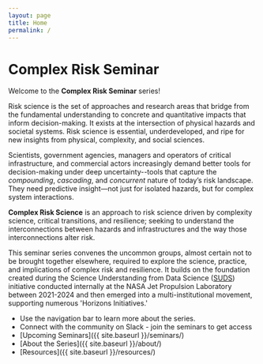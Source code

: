 ```yaml
---
layout: page
title: Home
permalink: /
---
```


# Complex Risk Seminar

Welcome to the **Complex Risk Seminar** series!

Risk science is the set of approaches and research areas that bridge from the fundamental understanding to concrete and quantitative impacts that inform decision-making. It exists at the intersection of physical hazards and societal systems. Risk science is essential, underdeveloped, and ripe for new insights from physical, complexity, and social sciences. 

Scientists, government agencies, managers and operators of critical infrastructure, and commercial actors increasingly demand better tools for decision-making under deep uncertainty--tools that capture the _compounding_, _cascading_, and _concurrent_ nature of today’s risk landscape. They need predictive insight—not just for isolated hazards, but for complex system interactions. 

**Complex Risk Science** is an approach to risk science driven by complexity science, critical transitions, and resilience; seeking to understand the interconnections between hazards and infrastructures and the way those interconnections alter risk. 

This seminar series convenes the uncommon groups, almost certain not to be brought together elsewhere, required to explore the science, practice, and implications of complex risk and resilience. It builds on the foundation created during the Science Understanding from Data Science ([SUDS](https://www.jpl.nasa.gov/go/suds/suds-report/)) initiative conducted internally at the NASA Jet Propulsion Laboratory between 2021-2024 and then emerged into a multi-institutional movement, supporting numerous 'Horizons Initiatives.' 

- Use the navigation bar to learn more about the series.
- Connect with the community on Slack - join the seminars to get access
- [Upcoming Seminars]({{ site.baseurl }}/seminars/)
- [About the Series]({{ site.baseurl }}/about/)
- [Resources]({{ site.baseurl }}/resources/)

